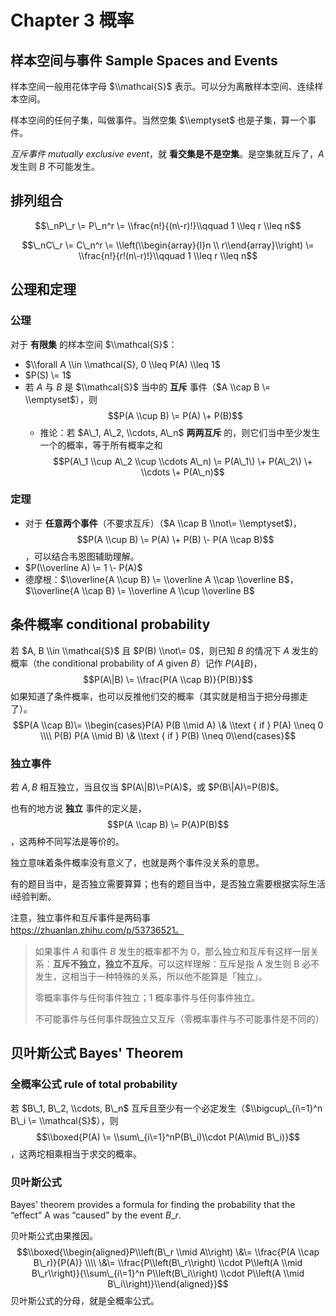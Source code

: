 
Chapter 3 概率
============


样本空间与事件 Sample Spaces and Events
--------------------------------


样本空间一般用花体字母 $\\mathcal{S}$ 表示。可以分为离散样本空间、连续样本空间。


样本空间的任何子集，叫做事件。当然空集 $\\emptyset$ 也是子集，算一个事件。


*互斥事件 mutually exclusive event*，就 **看交集是不是空集**。是空集就互斥了，$A$ 发生则 $B$ 不可能发生。


排列组合
----


$$\_nP\_r \= P\_n^r \= \\frac{n!}{(n\-r)!}\\qquad 1 \\leq r \\leq n$$


$$\_nC\_r \= C\_n^r \= \\left(\\begin{array}{l}n \\ r\\end{array}\\right) \= \\frac{n!}{r!(n\-r)!}\\qquad 1 \\leq r \\leq n$$


公理和定理
-----


### 公理


对于 **有限集** 的样本空间 $\\mathcal{S}$：


* $\\forall A \\in \\mathcal{S}, 0 \\leq P(A) \\leq 1$
* $P(S) \= 1$
* 若 $A$ 与 $B$ 是 $\\mathcal{S}$ 当中的 **互斥** 事件（$A \\cap B \= \\emptyset$），则 $$P(A \\cup B) \= P(A) \+ P(B)$$
	+ 推论：若 $A\_1, A\_2, \\cdots, A\_n$ **两两互斥** 的，则它们当中至少发生一个的概率，等于所有概率之和 $$P(A\_1 \\cup A\_2 \\cup \\cdots A\_n) \= P(A\_1\) \+ P(A\_2\) \+ \\cdots \+ P(A\_n)$$


### 定理


* 对于 **任意两个事件**（不要求互斥）（$A \\cap B \\not\= \\emptyset$)，$$P(A \\cup B) \= P(A) \+ P(B) \- P(A \\cap B)$$，可以结合韦恩图辅助理解。
* $P(\\overline A) \= 1 \- P(A)$
* 德摩根：$\\overline{A \\cup B} \= \\overline A \\cap \\overline B$，$\\overline{A \\cap B} \= \\overline A \\cup \\overline B$


条件概率 conditional probability
----------------------------


若 $A, B \\in \\mathcal{S}$ 且 $P(B) \\not\= 0$，则已知 $B$ 的情况下 $A$ 发生的概率（the conditional probability of $A$ given $B$）记作 $P(A\|B)$，$$P(A\|B) \= \\frac{P(A \\cap B)}{P(B)}$$
如果知道了条件概率，也可以反推他们交的概率（其实就是相当于把分母挪走了）。$$P(A \\cap B)\= \\begin{cases}P(A) P(B \\mid A) \& \\text { if } P(A) \\neq 0 \\\\ P(B) P(A \\mid B) \& \\text { if } P(B) \\neq 0\\end{cases}$$


### 独立事件


若 $A, B$ 相互独立，当且仅当 $P(A\|B)\=P(A)$，或 $P(B\|A)\=P(B)$。


也有的地方说 **独立** 事件的定义是，$$P(A \\cap B) \= P(A)P(B)$$，这两种不同写法是等价的。


独立意味着条件概率没有意义了，也就是两个事件没关系的意思。


有的题目当中，是否独立需要算算；也有的题目当中，是否独立需要根据实际生活i经验判断。


注意，独立事件和互斥事件是两码事 https://zhuanlan.zhihu.com/p/53736521。



> 如果事件 $A$ 和事件 $B$ 发生的概率都不为 $0$，那么独立和互斥有这样一层关系：**互斥不独立，独立不互斥**。可以这样理解：互斥是指 A 发生则 B 必不发生，这相当于一种特殊的关系，所以他不能算是「独立」。
> 
> 
> 零概率事件与任何事件独立；$1$ 概率事件与任何事件独立。
> 
> 
> 不可能事件与任何事件既独立又互斥（零概率事件与不可能事件是不同的）


贝叶斯公式 Bayes' Theorem
--------------------


### 全概率公式 rule of total probability


若 $B\_1, B\_2, \\cdots, B\_n$ 互斥且至少有一个必定发生（$\\bigcup\_{i\=1}^n B\_i \= \\mathcal{S}$），则 $$\\boxed{P(A) \= \\sum\_{i\=1}^nP(B\_i)\\cdot P(A\\mid B\_i)}$$，这两坨相乘相当于求交的概率。


### 贝叶斯公式


Bayes' theorem provides a formula for finding the probability that the “effect” A was “caused” by the event $B\_r$.


贝叶斯公式由果推因。$$\\boxed{\\begin{aligned}P\\left(B\_r \\mid A\\right) \&\= \\frac{P(A \\cap B\_r)}{P(A)} \\\\ \&\= \\frac{P\\left(B\_r\\right) \\cdot P\\left(A \\mid B\_r\\right)}{\\sum\_{i\=1}^n P\\left(B\_i\\right) \\cdot P\\left(A \\mid B\_i\\right)}\\end{aligned}}$$
贝叶斯公式的分母，就是全概率公式。


